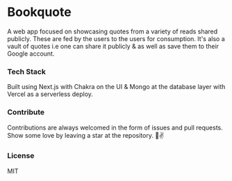 # Bookquote

A web app focused on showcasing quotes from a variety of reads shared publicly. These are fed by the users to the users for consumption. It's also a vault of quotes i.e one can share it publicly & as well as save them to their Google account.

### Tech Stack

Built using Next.js with Chakra on the UI & Mongo at the database layer with Vercel as a serverless deploy.

### Contribute

Contributions are always welcomed in the form of issues and pull requests. Show some love by leaving a star at the repository. 🤘✌️

### License

MIT
